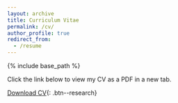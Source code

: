 ```yaml
---
layout: archive
title: Curriculum Vitae
permalink: /cv/
author_profile: true
redirect_from:
  - /resume
---
```


{% include base_path %}





<p id = "message">Click the link below to view my CV as a PDF in a new tab.</p>

<a id = "button" href="/files/ckbuhler_cv.pdf" target="_blank">Download CV</a>{: .btn--research}
